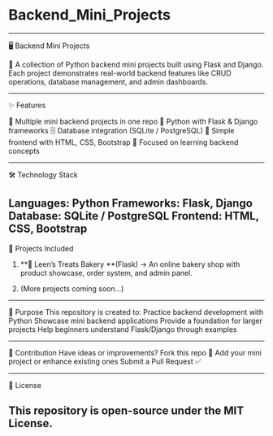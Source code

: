 # Backend_Mini_Projects
---
🖥 Backend Mini Projects

🚀 A collection of Python backend mini projects built using Flask and Django.
Each project demonstrates real-world backend features like CRUD operations, database management, and admin dashboards.

---

✨ Features

📂 Multiple mini backend projects in one repo
🐍 Python with Flask & Django frameworks
🗄 Database integration (SQLite / PostgreSQL)
🎨 Simple frontend with HTML, CSS, Bootstrap
🔑 Focused on learning backend concepts

---

🛠 Technology Stack

Languages: Python
Frameworks: Flask, Django
Database: SQLite / PostgreSQL
Frontend: HTML, CSS, Bootstrap
---

📂 Projects Included

1. **🍰 Leen’s Treats Bakery **(Flask)
→ An online bakery shop with product showcase, order system, and admin panel.


2. (More projects coming soon...)


---

🎯 Purpose
This repository is created to:
Practice backend development with Python
Showcase mini backend applications
Provide a foundation for larger projects
Help beginners understand Flask/Django through examples


---

🤝 Contribution
Have ideas or improvements?
Fork this repo 🍴
Add your mini project or enhance existing ones
Submit a Pull Request ✅

---
📜 License

This repository is open-source under the MIT License.
---

